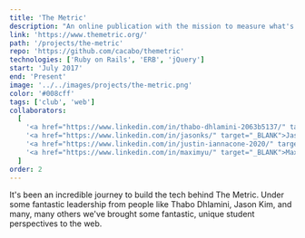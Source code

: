```yaml
---
title: 'The Metric'
description: "An online publication with the mission to measure what's happening around the world through your voice."
link: 'https://www.themetric.org/'
path: '/projects/the-metric'
repo: 'https://github.com/cacabo/themetric'
technologies: ['Ruby on Rails', 'ERB', 'jQuery']
start: 'July 2017'
end: 'Present'
image: '../../images/projects/the-metric.png'
color: '#008cff'
tags: ['club', 'web']
collaborators:
  [
    '<a href="https://www.linkedin.com/in/thabo-dhlamini-2063b5137/" target="_BLANK">Thabo Dhlamini</a>',
    '<a href="https://www.linkedin.com/in/jasonks/" target="_BLANK">Jason Kim</a>',
    '<a href="https://www.linkedin.com/in/justin-iannacone-2020/" target="_BLANK">Justin Iannacone</a>',
    '<a href="https://www.linkedin.com/in/maximyu/" target="_BLANK">Max Yulis</a>',
  ]
order: 2
---
```


It's been an incredible journey to build the tech behind The Metric. Under some fantastic leadership from people like Thabo Dhlamini, Jason Kim, and many, many others we've brought some fantastic, unique student perspectives to the web.

